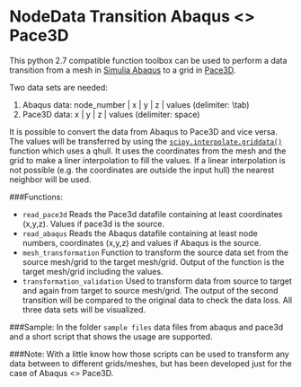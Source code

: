 # NodeData Transition Abaqus <> Pace3D
This python 2.7 compatible function toolbox can be used to perform a data transition from a mesh in [Simulia Abaqus](https://www.3ds.com/de/produkte-und-services/simulia/produkte/abaqus/) to a grid in [Pace3D](https://www.hs-karlsruhe.de/idm/pace3d-software/).

Two data sets are needed:
1. Abaqus data: node_number | x | y | z | values (delimiter: \tab)
1. Pace3D data: x | y | z | values (delimiter: space)

It is possible to convert the data from Abaqus to Pace3D and vice versa. The values will be transferred by using the [`scipy.interpolate.griddata()`](https://docs.scipy.org/doc/scipy/reference/generated/scipy.interpolate.griddata.html) function which uses a qhull. It uses the coordinates from the mesh and the grid to make a liner interpolation to fill the values. If a linear interpolation is not possible (e.g. the coordinates are outside the input hull) the nearest neighbor will be used.

###Functions:
* `read_pace3d` Reads the Pace3d datafile containing at least coordinates (x,y,z). Values if pace3d is the source.
* `read_abaqus` Reads the Abaqus datafile containing at least node numbers, coordinates (x,y,z) and values if Abaqus is the source.
* `mesh_transformation` Function to transform the source data set from the source mesh/grid to the target mesh/grid. Output of the function is the target mesh/grid including the values. 
* `transformation_validation` Used to transform data from source to target and again from target to source mesh/grid. The output of the second transition will be compared to the original data to check the data loss. All three data sets will be visualized.

###Sample:
In the folder `sample files` data files from abaqus and pace3d and a short script that shows the usage are supported.

###Note:
With a little know how those scripts can be used to transform any data between to different grids/meshes, but has been developed just for the case of Abaqus <> Pace3D.